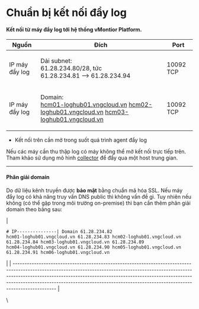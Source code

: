 # Chuẩn bị kết nối đẩy log

#### Kết nối từ máy đẩy log tới hệ thống vMontior Platform.

| **Nguồn**      | **Đích**                                                                                                                                                                                                                                           | **Port**  |
| -------------- | -------------------------------------------------------------------------------------------------------------------------------------------------------------------------------------------------------------------------------------------------- | --------- |
| IP máy đẩy log | <p>Dải subnet:<br>61.28.234.80/28, tức<br>61.28.234.81 --> 61.28.234.94</p>                                                                                                                                                                        | 10092 TCP |
| IP máy đẩy log | <p>Domain:<br><a href="http://hcm01-loghub01.vngcloud.vn">hcm01-loghub01.vngcloud.vn</a> <a href="http://hcm02-loghub01.vngcloud.vn">hcm02-loghub01.vngcloud.vn</a> <a href="http://hcm03-loghub01.vngcloud.vn">hcm03-loghub01.vngcloud.vn</a></p> | 10092 TCP |

* Kết nối trên cần mở trong suốt quá trình agent đẩy log

Nếu các máy cần thu thập log có máy không thể mở kết nối trực tiếp trên. Tham khảo sử dụng mô hình [collector](https://opentelemetry.io/docs/collector/) để đẩy qua một host trung gian.

***

#### Phân giải domain

Do dữ liệu kênh truyền được **bảo mật** bằng chuẩn mã hóa SSL. Nếu máy đẩy log có khả năng truy vấn DNS public thì không vấn đề gì. Tuy nhiên nếu không (có thể gặp trong môi trường on-premise) thì bạn cần thêm phân giải domain theo bảng sau:

| <pre><code># IP---------------| Domain
61.28.234.82       hcm01-loghub01.vngcloud.vn 
61.28.234.83       hcm02-loghub01.vngcloud.vn 
61.28.234.84       hcm03-loghub01.vngcloud.vn
61.28.234.89       hcm04-loghub01.vngcloud.vn
61.28.234.90       hcm05-loghub01.vngcloud.vn
61.28.234.91       hcm06-loghub01.vngcloud.vn
</code></pre> |
| ------------------------------------------------------------------------------------------------------------------------------------------------------------------------------------------------------------------------------------------------------------------------------------------------------------------------------------------ |

\
